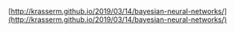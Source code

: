 [http://krasserm.github.io/2019/03/14/bayesian-neural-networks/](http://krasserm.github.io/2019/03/14/bayesian-neural-networks/)